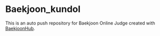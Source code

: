 # Baekjoon_kundol
This is an auto push repository for Baekjoon Online Judge created with [BaekjoonHub](https://github.com/BaekjoonHub/BaekjoonHub).
